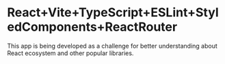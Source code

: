 # React+Vite+TypeScript+ESLint+StyledComponents+ReactRouter

This app is being developed as a challenge for better understanding about React ecosystem and other popular libraries.
